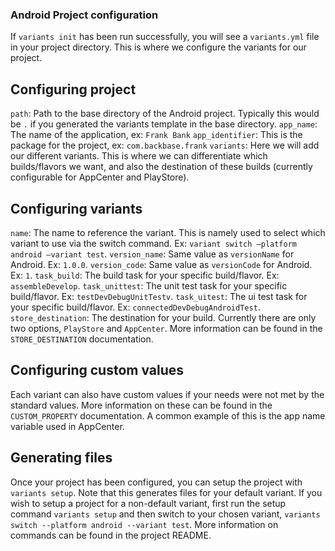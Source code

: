 
### Android Project configuration

If `variants init` has been run successfully, you will see a `variants.yml` file in your project directory. This is where we configure the variants for our project.

## Configuring project
`path`: Path to the base directory of the Android project. Typically this would be `.` if you generated the variants template in the base directory.
`app_name`: The name of the application, ex: `Frank Bank`
`app_identifier`: This is the package for the project, ex: `com.backbase.frank`
`variants`: Here we will add our different variants. This is where we can differentiate which builds/flavors we want, and also the destination of these builds (currently configurable for AppCenter and PlayStore).

## Configuring variants
`name`: The name to reference the variant. This is namely used to select which variant to use via the switch command. Ex: `variant switch —platform android —variant test`.
`version_name`:  Same value as `versionName` for Android. Ex: `1.0.0`.
`version_code`: Same value as `versionCode` for Android. Ex: `1`.
`task_build`: The build task for your specific build/flavor. Ex: `assembleDevelop`.
`task_unittest`: The unit test task for your specific build/flavor. Ex: `testDevDebugUnitTestv`.
`task_uitest`: The ui test task for your specific build/flavor. Ex: `connectedDevDebugAndroidTest`.
`store_destination`: The destination for your build. Currently there are only two options, `PlayStore` and `AppCenter`. More information can be found in the `STORE_DESTINATION` documentation.

## Configuring custom values
Each variant can also have custom values if your needs were not met by the standard values. More information on these can be found in the `CUSTOM_PROPERTY` documentation. A common example of this is the app name variable used in AppCenter.

## Generating files
Once your project has been configured, you can setup the project with `variants setup`. Note that this generates files for your default variant. If you wish to setup a project for a non-default variant, first run the setup command `variants setup` and then switch to your chosen variant, `variants switch --platform android --variant test`. More information on commands can be found in the project README.
